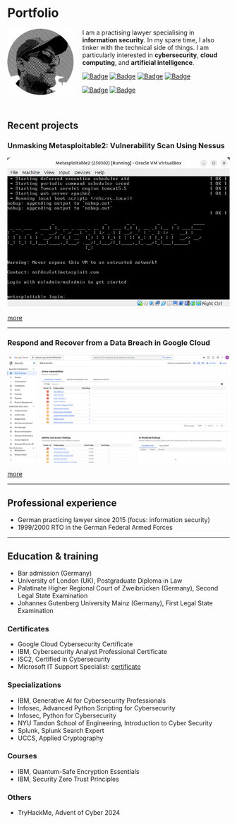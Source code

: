 # Portfolio

<div>
<img align="left" width="150" src="https://github.com/january1073/portfolio/blob/main/tim.jpg" style="margin-right: 20px;"/>

I am a practising lawyer specialising in **information security**. In my spare time, I also tinker with the technical side of things. I am particularly interested in **cybersecurity**, **cloud computing**, and **artificial intelligence**.

<a href="https://x.com/january1073"><img src="https://img.shields.io/badge/X.com-magenta?style=flat-square" alt="Badge"></a> <a href="https://infosec.exchange/@january1073" target="_blank"><img src="https://img.shields.io/badge/Mastodon-magenta?style=flat-square" alt="Badge"></a> <a href="https://www.linkedin.com/in/fongern" target="_blank"><img src="https://img.shields.io/badge/LinkedIn-magenta?style=flat-square" alt="Badge"></a> <a href="https://tryhackme.com/p/january1073"><img src="https://img.shields.io/badge/TryHackMe-magenta?style=flat-square" alt="Badge"></a>

<a href="mailto:january1073@yahoo.com" target="_blank"><img src="https://img.shields.io/badge/Email-white?style=flat-square" alt="Badge"></a> <a href="https://keys.openpgp.org/vks/v1/by-fingerprint/12E72BB71FE10C5C0BC5687B70493AE9DCEF9877" target="_blank"><img src="https://img.shields.io/badge/PGP%20key-white?style=flat-square&logo=gnuprivacyguard" alt="Badge"></a>

</div>
<br clear="both"/>

## Recent projects

### Unmasking Metasploitable2: Vulnerability Scan Using Nessus
![Screenshot](https://github.com/january1073/portfolio/blob/main/2025_identify_vulnerabilities_with_nessus.png)

<a href="https://january1073.medium.com/unmasking-metasploitable2-988d2ed3fe67">more</a>

---

### Respond and Recover from a Data Breach in Google Cloud
![Screenshot](https://github.com/january1073/portfolio/blob/main/google/google_cloud_cybersecurity/capstone/1_findings_category.png)

<a href="https://github.com/january1073/portfolio/tree/main/google/google_cloud_cybersecurity/capstone/README.md">more</a>

---

## Professional experience

- German practicing lawyer since 2015 (focus: information security)
- 1999/2000 RTO in the German Federal Armed Forces

---

## Education & training

- Bar admission (Germany)
- University of London (UK), Postgraduate Diploma in Law
- Palatinate Higher Regional Court of Zweibrücken (Germany), Second Legal State Examination
- Johannes Gutenberg University Mainz (Germany), First Legal State Examination

### Certificates

- Google Cloud Cybersecurity Certificate
- IBM, Cybersecurity Analyst Professional Certificate
- ISC2, Certified in Cybersecurity
- Microsoft IT Support Specialist: [certificate](https://github.com/january1073/portfolio/blob/main/microsoft/microsoft_it_support_specialist/README.md)

### Specializations

- IBM, Generative AI for Cybersecurity Professionals
- Infosec, Advanced Python Scripting for Cybersecurity
- Infosec, Python for Cybersecurity
- NYU Tandon School of Engineering, Introduction to Cyber Security
- Splunk, Splunk Search Expert
- UCCS, Applied Cryptography

### Courses

- IBM, Quantum-Safe Encryption Essentials
- IBM, Security Zero Trust Principles

### Others

- TryHackMe, Advent of Cyber 2024
